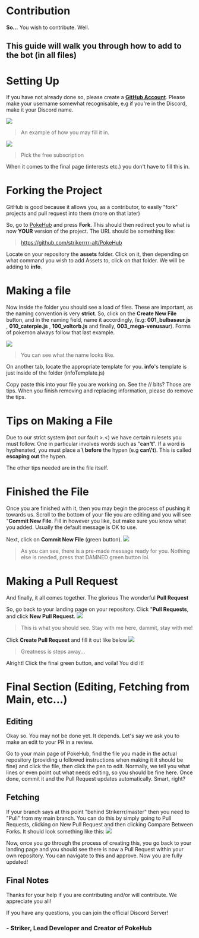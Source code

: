 # Contribution

**So...**
You wish to contribute.
Well.

## This guide will walk you through how to add to the bot (in all files)

# Setting Up

If you have not already done so, please create a [**GitHub Account**](http://github.com/join). Please make your username somewhat recognisable, e.g if you're in the Discord, make it your Discord name.

![](https://i.imgur.com/S9280Js.png)
> An example of how you may fill it in.

![](https://i.imgur.com/zyAOEvG.png)
> Pick the free subscription

When it comes to the final page (interests etc.) you don't have to fill this in.

# Forking the Project

GitHub is good because it allows you, as a contributor, to easily "fork" projects and pull request into them (more on that later)

So, go to [PokeHub](https://github.com/Strikerrr/PokeHub) and press **Fork**. This should then redirect you to what is now **YOUR** version of the project. The URL should be something like:
> https://github.com/strikerrrr-alt/PokeHub

Locate on your repository the **assets** folder. Click on it, then depending on what command you wish to add Assets to, click on that folder. We will be adding to **info**.

# Making a file

Now inside the folder you should see a load of files. These are important, as the naming convention is very **strict**. So, click on the **Create New File** button, and in the naming field, name it accordingly, (e.g: **001_bulbasaur.js** , **010_caterpie.js** , **100_voltorb.js** and finally, **003_mega-venusaur**). Forms of pokemon always follow that last example.

![](https://i.imgur.com/aeeopJG.png)
> You can see what the name looks like.

On another tab, locate the appropriate template for you. **info**'s template is just inside of the folder (infoTemplate.js)

Copy paste this into your file you are working on. See the // bits? Those are tips. When you finish removing and replacing information, please do remove the tips.

# Tips on Making a File

Due to our strict system (not our fault >.<) we have certain rulesets you must follow. One in particular involves words such as "**can't**". If a word is hyphenated, you must place a **\\** **before** the hypen (e.g **can\\'t**). This is called **escaping out** the hypen.

The other tips needed are in the file itself.

# Finished the File

Once you are finished with it, then you may begin the process of pushing it towards us. Scroll to the bottom of your file you are editing and you will see "**Commit New File**. Fill in however you like, but make sure you know what you added. Usually the default message is OK to use. 

Next, click on **Commit New File** (green button).
![](https://i.imgur.com/A9Qe1S2.png)
> As you can see, there is a pre-made message ready for you. Nothing else is needed, press that DAMNED green button lol.

# Making a Pull Request

And finally, it all comes together.
The glorious
The wonderful
**Pull Request**

So, go back to your landing page on your repository. Click "**Pull Requests**, and click **New Pull Request**.
![](https://i.imgur.com/HKE6Ujy.png)
>  This is what you should see. Stay with me here, dammit, stay with me!

Click **Create Pull Request** and fill it out like below
![](https://i.imgur.com/2oWpSBI.png)
> Greatness is steps away...

Alright! Click the final green button, and voila! 
You did it!

# Final Section (Editing, Fetching from Main, etc...)

## Editing
Okay so. You may not be done yet. It depends.
Let's say we ask you to make an edit to your PR in a review.

Go to your main page of PokeHub, find the file you made in the actual repository (providing u followed instructions when making it it should be fine) and click the file, then click the pen to edit. Normally, we tell you what lines or even point out what needs editing, so you should be fine here. Once done, commit it and the Pull Request updates automatically. Smart, right?

## Fetching
If your branch says at this point "behind Strikerrr/master" then you need to "Pull" from my main branch. You can do this by simply going to Pull Requests, clicking on New Pull Request and then clicking Compare Between Forks. It should look something like this:
![](https://i.imgur.com/sVto86k.png)

Now, once you go through the process of creating this, you go back to your landing page and you should see there is now a Pull Request within your own repository. You can navigate to this and approve. Now you are fully updated!

## Final Notes

Thanks for your help if you are contributing and/or will contribute.
We appreciate you all!

If you have any questions, you can join the official Discord Server!

### - Striker, Lead Developer and Creator of PokeHub